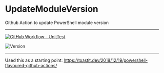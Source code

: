 # UpdateModuleVersion
Github Action to update PowerShell module version

---
[![GitHub Workflow - UnitTest](https://github.com/jeffbuenting/UpdateModuleVersion/workflows/UnitTest/badge.svg)](https://github.com/jeffbuenting/UpdateModuleVersion/actions?workflow='UnitTest')

![Version](https://img.shields.io/badge/Version-1.1.0-brightgreen)

---

Used this as a starting point: https://toastit.dev/2018/12/19/powershell-flavoured-github-actions/

